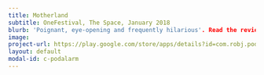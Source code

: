 ```yaml
---
title: Motherland
subtitle: OneFestival, The Space, January 2018
blurb: 'Poignant, eye-opening and frequently hilarious'. Read the reviews :) [theatrebox](https://theatrebox.blog/2018/01/12/programme-b-the-one-festival-the-space/){:target="_blank"}. and [The Upcoming](https://www.theupcoming.co.uk/2018/01/11/the-one-festival-programme-b-at-the-space-a-heady-mix-of-gender-race-depression-redemption-and-lots-of-laughs-theatre-review){:target="_blank"}.
image:
project-url: https://play.google.com/store/apps/details?id=com.robj.podalarm
layout: default
modal-id: c-podalarm
---
```

